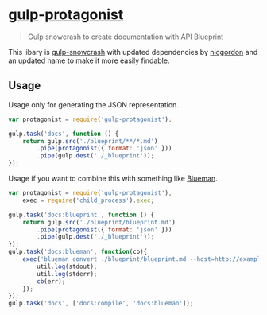 # [gulp](http://gulpjs.com)-[protagonist](https://github.com/apiaryio/protagonist)

> Gulp snowcrash to create documentation with API Blueprint

This libary is [gulp-snowcrash](https://github.com/4yopping/gulp-snowcrash) with updated dependencies by [nicgordon](https://github.com/nicgordon/gulp-snowcrash) and an updated name to make it more easily findable.

## Usage

Usage only for generating the JSON representation.
```js
var protagonist = require('gulp-protagonist');

gulp.task('docs', function () {
	return gulp.src('./blueprint/**/*.md')
		.pipe(protagonist({ format: 'json' }))
		.pipe(gulp.dest('./_blueprint'));
});
```

Usage if you want to combine this with something like [Blueman](https://github.com/pixelfusion/blueman).
```js
var protagonist = require('gulp-protagonist'),
	exec = require('child_process').exec;

gulp.task('docs:blueprint', function () {
	return gulp.src('./blueprint/blueprint.md')
		.pipe(protagonist({ format: 'json' }))
		.pipe(gulp.dest('./_blueprint'));
});
gulp.task('docs:blueman', function(cb){
    exec('blueman convert ./blueprint/blueprint.md --host=http://example.com/api/ --output=./blueprint/blueprint_collection.json', function (err, stdout, stderr) {
        util.log(stdout);
        util.log(stderr);
        cb(err);
    });
});
gulp.task('docs', ['docs:compile', 'docs:blueman']);
```
